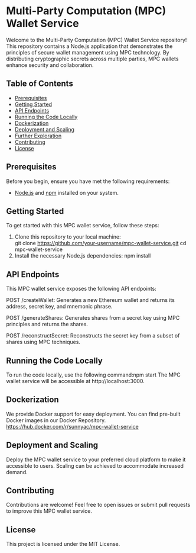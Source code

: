 
# Multi-Party Computation (MPC) Wallet Service

Welcome to the Multi-Party Computation (MPC) Wallet Service repository! This repository contains a Node.js application that demonstrates the principles of secure wallet management using MPC technology. By distributing cryptographic secrets across multiple parties, MPC wallets enhance security and collaboration.

## Table of Contents
- [Prerequisites](#prerequisites)
- [Getting Started](#getting-started)
- [API Endpoints](#api-endpoints)
- [Running the Code Locally](#running-the-code-locally)
- [Dockerization](#dockerization)
- [Deployment and Scaling](#deployment-and-scaling)
- [Further Exploration](#further-exploration)
- [Contributing](#contributing)
- [License](#license)

## Prerequisites

Before you begin, ensure you have met the following requirements:

- [Node.js](https://nodejs.org/) and [npm](https://www.npmjs.com/) installed on your system.

## Getting Started

To get started with this MPC wallet service, follow these steps:

1. Clone this repository to your local machine:   
   git clone https://github.com/your-username/mpc-wallet-service.git
   cd mpc-wallet-service
2. Install the necessary Node.js dependencies: npm install

## API Endpoints
This MPC wallet service exposes the following API endpoints:

POST /createWallet: Generates a new Ethereum wallet and returns its address, secret key, and mnemonic phrase.

POST /generateShares: Generates shares from a secret key using MPC principles and returns the shares.

POST /reconstructSecret: Reconstructs the secret key from a subset of shares using MPC techniques.

## Running the Code Locally
To run the code locally, use the following command:npm start
The MPC wallet service will be accessible at http://localhost:3000.

## Dockerization
We provide Docker support for easy deployment. You can find pre-built Docker images in our Docker Repository.
https://hub.docker.com/r/sunnyac/mpc-wallet-service

## Deployment and Scaling
Deploy the MPC wallet service to your preferred cloud platform to make it accessible to users. Scaling can be achieved to accommodate increased demand.


## Contributing
Contributions are welcome! Feel free to open issues or submit pull requests to improve this MPC wallet service.

## License
This project is licensed under the MIT License.
